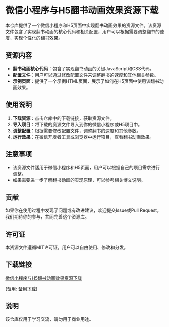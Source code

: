 # 微信小程序与H5翻书动画效果资源下载

本仓库提供了一个微信小程序和H5页面中实现翻书动画效果的资源文件。该资源文件包含了实现翻书动画的核心代码和相关配置，用户可以根据需要调整翻书的速度，实现个性化的翻书效果。

## 资源内容

- **翻书动画核心代码**：包含了实现翻书动画的关键JavaScript和CSS代码。
- **配置文件**：用户可以通过修改配置文件来调整翻书的速度和其他相关参数。
- **示例页面**：提供了一个示例HTML页面，展示了如何在H5页面中使用该翻书动画效果。

## 使用说明

1. **下载资源**：点击仓库中的下载链接，获取资源文件。
2. **导入项目**：将下载的资源文件导入到你的微信小程序或H5项目中。
3. **调整配置**：根据需要修改配置文件，调整翻书的速度和其他参数。
4. **运行效果**：在微信开发者工具或浏览器中运行项目，查看翻书动画效果。

## 注意事项

- 该资源文件适用于微信小程序和H5页面，用户可以根据自己的项目需求进行调整。
- 如果需要进一步了解翻书动画的实现原理，可以参考相关博文说明。

## 贡献

如果你在使用过程中发现了问题或有改进建议，欢迎提交Issue或Pull Request。我们期待你的参与，共同完善这个资源库。

## 许可证

本资源文件遵循MIT许可证，用户可以自由使用、修改和分发。

## 下载链接
[微信小程序与H5翻书动画效果资源下载](https://pan.quark.cn/s/7dbeac295e67) 

(备用: [备用下载](https://pan.baidu.com/s/1bzUYrUd96vpXQbsbLI41HA?pwd=1234))

## 说明

该仓库仅用于学习交流，请勿用于商业用途。
